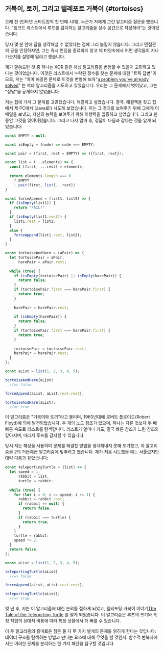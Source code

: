 ## 거북이, 토끼, 그리고 텔레포트 거북이 {#tortoises}

오래 전 (인터넷 스타트업의 첫 번째 시대), 누군가 저에게 그런 알고리즘 질문을 했습니다. "링크드 리스트에서 루프를 감지하는 알고리즘을 상수 공간으로 작성하라"는 것이었습니다.

당시 몇 분 안에 답을 생각해낼 수 없었다는 점에 그리 놀랍지 않습니다. 그리고 면접관의 공을 인정하자면, 그는 즉시 면접을 종료하지 않고 제 머릿속에서 어떤 생각들이 지나가는지를 설명해 달라고 했습니다.

제가 말씀드린 것 중 하나는 XOR 같은 해싱 알고리즘을 변형할 수 있을지 고민하고 있다는 것이었습니다. 이것은 리스트에서 누락된 정수를 찾는 문제에 대한 "트릭 답변"이므로, 저는 "이미 해결한 문제로 이것을 변형해 보자"[a problem you've already solved](http://www-users.cs.york.ac.uk/susan/joke/3.htm#boil)" 는 메타 알고리즘을 시도하고 있었습니다. 우리는 그 문제에서 벗어났고, 그는 "정답"을 공개하지 않았습니다.


저는 집에 가서 그 문제를 고민했습니다. 해결하고 싶었습니다. 결국, 해결책을 찾고 집에서 제 PC에서 (Java로!) 시도해 보았습니다. 저는 그 결과를 보여주기 위해 그에게 이메일을 보냈고, 자신의 능력을 보여주기 위해 이행력을 입증하고 싶었습니다. 그리고 한동안 그것을 잊어버렸습니다. 그러고 나서 얼마 후, 정답이 다음과 같다는 것을 알게 되었습니다:


```js
const EMPTY = null;

const isEmpty = (node) => node === EMPTY;

const pair = (first, rest = EMPTY) => ({first, rest});

const list = (...elements) => {
  const [first, ...rest] = elements;
  
  return elements.length === 0
    ? EMPTY
    : pair(first, list(...rest))
}

const forceAppend = (list1, list2) => {
  if (isEmpty(list1)) {
    return "FAIL!"
  }
  if (isEmpty(list1.rest)) {
    list1.rest = list2;
  }
  else {
    forceAppend(list1.rest, list2);
  }
}

const tortoiseAndHare = (aPair) => {
  let tortoisePair = aPair,
      harePair = aPair.rest;
  
  while (true) {
    if (isEmpty(tortoisePair) || isEmpty(harePair)) {
      return false;
    }
    if (tortoisePair.first === harePair.first) {
      return true;
    }
    
    harePair = harePair.rest;
    
    if (isEmpty(harePair)) {
      return false;
    }
    if (tortoisePair.first === harePair.first) {
      return true;
    }
    
    tortoisePair = tortoisePair.rest;
    harePair = harePair.rest;
  }
};

const aList = list(1, 2, 3, 4, 5);

tortoiseAndHare(aList)
  //=> false

forceAppend(aList, aList.rest.rest);

tortoiseAndHare(aList);
  //=> true
```
  
이 알고리즘은 "거북이와 토끼"라고 불리며, 1960년대에 로버트 플로이드(Robert Floyd)에 의해 발견되었습니다. 두 개의 노드 참조가 있으며, 하나는 다른 것보다 두 배 빠른 속도로 리스트를 탐색합니다. 리스트가 얼마나 커도, 결국 빠른 참조가 느린 참조와 같아지며, 따라서 루프를 감지할 수 있습니다.

당시 저는 해싱을 사용하여 문제를 해결할 방법을 생각해내지 못해 포기했고, 이 알고리즘을 2의 거듭제곱 알고리즘에 맞추려고 했습니다. 제가 처음 시도했을 때는 서툴렀지만 대략 다음과 같았습니다:


```js
const teleportingTurtle = (list) => {
  let speed = 1,
      rabbit = list,
      turtle = rabbit;
  
  while (true) {
    for (let i = 0; i <= speed; i += 1) {
      rabbit = rabbit.rest;
      if (rabbit == null) {
        return false;
      }
      if (rabbit === turtle) {
        return true;
      }
    }
    turtle = rabbit;
    speed *= 2;
  }
  return false;
};

const aList = list(1, 2, 3, 4, 5);

teleportingTurtle(aList)
  //=> false

forceAppend(aList, aList.rest.rest);

teleportingTurtle(aList);
  //=> true
```

  몇 년 후, 저는 이 알고리즘에 대한 논의를 접하게 되었고, 텔레포팅 거북이 이야기[The Tale of the Teleporting Turtle](http://www.penzba.co.uk/Writings/TheTeleportingTurtle.html).를 알게 되었습니다. 이 알고리즘은 루프의 크기와 특정 작업의 상대적 비용에 따라 특정 상황에서 더 빠를 수 있습니다.

이 두 알고리즘의 흥미로운 점은 둘 다 두 가지 별개의 문제를 얽히게 한다는 것입니다: 데이터 구조를 탐색하는 방법과 만나는 요소에 대해 무엇을 할 것인지. 함수적 반복자에서는 이러한 문제를 분리하는 한 가지 패턴을 탐구할 것입니다.
